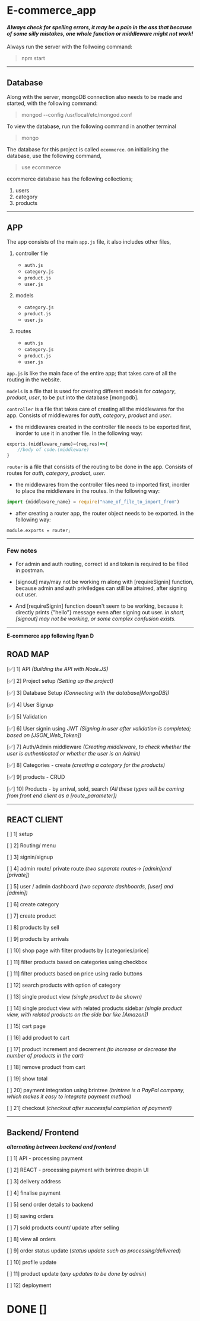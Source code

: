 # E-commerce_app

#### _Always check for spelling errors, it may be a pain in the ass that because of some silly mistakes, one whole function or middleware might not work!_

Always run the server with the follwoing command:

> npm start

---

## **Database**

Along with the server, mongoDB connection also needs to be made and started, with the following command:

> mongod --config /usr/local/etc/mongod.conf

To view the database, run the following command in another terminal

> mongo

The database for this project is called `ecommerce`. on initialising the database, use the following command,

> use ecommerce

ecommerce database has the following collections;

1. users
2. category
3. products

---

## **APP**

The app consists of the main `app.js` file, it also includes other files,

1. controller file

   - `auth.js`
   - `category.js`
   - `product.js`
   - `user.js`

1. models
   - `category.js`
   - `product.js`
   - `user.js`
1. routes
   - `auth.js`
   - `category.js`
   - `product.js`
   - `user.js`

`app.js` is like the main face of the entire app; that takes care of all the routing in the website.

`models` is a file that is used for creating different models for _category_, _product_, _user_, to be put into the database [mongodb].

`controller` is a file that takes care of creating all the middlewares for the app. Consists of middlewares for _auth_, _category_, _product_ and _user_.

- the middlewares created in the controller file needs to be exported first, inorder to use it in another file. In the following way:

```javascript
exports.(middleware_name)=(req,res)=>{
    //body of code.(middleware)
}
```

`router` is a file that consists of the routing to be done in the app. Consists of routes for _auth_, _category_, _product_, _user_.

- the middlewares from the controller files need to imported first, inorder to place the middleware in the routes. In the following way:

```javascript
import {middleware_name} = require("name_of_file_to_import_from")
```

- after creating a router app, the router object needs to be exported. in the following way:

```
module.exports = router;
```

---

### Few notes

- For admin and auth routing, correct id and token is required to be filled in postman.

- [signout] may/may not be working rn along with [requireSignin] function, because admin and auth priviledges can still be attained, after signing out user.

- And [requireSignin] function doesn't seem to be working, because it directly prints {"hello"} message even after signing out user. _in short, [signout] may not be working, or some complex confusion exists._

---

**E-commerce app following Ryan D**

## **ROAD MAP**

[✅] 1] API _(Building the API with Node.JS)_

[✅] 2] Project setup _(Setting up the project)_

[✅] 3] Database Setup _(Connecting with the database[MongoDB])_

[✅] 4] User Signup

[✅] 5] Validation

[✅] 6] User signin using JWT _(Signing in user after validation is completed; based on [JSON_Web_Token])_

[✅] 7] Auth/Admin middleware _(Creating middleware, to check whether the user is authenticated or whether the user is an Admin)_

[✅] 8] Categories - create _(creating a category for the products)_

[✅] 9] products - CRUD

[✅] 10] Products - by arrival, sold, search _(All these types will be coming from front end client as a [route_parameter])_

---

## **REACT CLIENT**

[ ] 1] setup

[ ] 2] Routing/ menu

[ ] 3] signin/signup

[ ] 4] admin route/ private route _(two separate routes-> [admin]and [private])_

[ ] 5] user / admin dashboard _(two separate dashboards, [user] and [admin])_

[ ] 6] create category

[ ] 7] create product

[ ] 8] products by sell

[ ] 9] products by arrivals

[ ] 10] shop page with filter products by [categories/price]

[ ] 11] filter products based on categories using checkbox

[ ] 11] filter products based on price using radio buttons

[ ] 12] search products with option of category

[ ] 13] single product view _(single product to be shown)_

[ ] 14] single product view with related products sidebar _(single product view, with related products on the side bar like [Amazon])_

[ ] 15] cart page

[ ] 16] add product to cart

[ ] 17] product increment and decrement _(to increase or decrease the number of products in the cart)_

[ ] 18] remove product from cart

[ ] 19] show total

[ ] 20] payment integration using brintree _(brintree is a PayPal company, which makes it easy to integrate payment method)_

[ ] 21] checkout _(checkout after successful completion of payment)_

---

## **Backend/ Frontend**

**_alternating between backend and frontend_**

[ ] 1] API - processing payment

[ ] 2] REACT - processing payment with brintree dropin UI

[ ] 3] delivery address

[ ] 4] finalise payment

[ ] 5] send order details to backend

[ ] 6] saving orders

[ ] 7] sold products count/ update after selling

[ ] 8] view all orders

[ ] 9] order status update (_status update such as processing/delivered_)

[ ] 10] profile update

[ ] 11] product update (_any updates to be done by admin_)

[ ] 12] deployment

# **DONE []**
